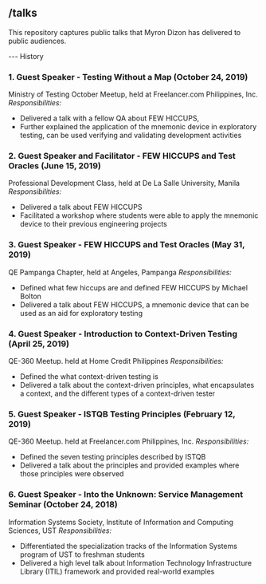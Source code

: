## /talks
This repository captures public talks that Myron Dizon has delivered to public audiences. 


--- History
### 1. Guest Speaker - Testing Without a Map (October 24, 2019)
Ministry of Testing October Meetup, held at Freelancer.com Philippines, Inc.
_Responsibilities:_
- Delivered a talk with a fellow QA about FEW HICCUPS,
- Further explained the application of the mnemonic device in exploratory testing, can be used verifying and validating development activities

### 2. Guest Speaker and Facilitator - FEW HICCUPS and Test Oracles  (June 15, 2019)
Professional Development Class, held at De La Salle University, Manila
_Responsibilities:_
- Delivered a talk about FEW HICCUPS
- Facilitated a workshop where students were able to apply the mnemonic device to their previous engineering projects 

### 3. Guest Speaker - FEW HICCUPS and Test Oracles  (May 31, 2019)
QE Pampanga Chapter, held at Angeles, Pampanga
_Responsibilities:_
- Defined what few hiccups are and defined FEW HICCUPS by Michael Bolton
- Delivered a talk about FEW HICCUPS, a mnemonic device that can be used as an aid for exploratory testing

### 4. Guest Speaker - Introduction to Context-Driven Testing  (April 25, 2019)
QE-360 Meetup. held at Home Credit Philippines
_Responsibilities:_
- Defined the what context-driven testing is 
- Delivered a talk about the context-driven principles, what encapsulates a context, and the different types of a context-driven tester

### 5. Guest Speaker - ISTQB Testing Principles (February 12, 2019)
QE-360 Meetup. held at Freelancer.com Philippines, Inc.
_Responsibilities:_
- Defined the seven testing principles described by ISTQB  
- Delivered a talk about the principles and provided examples where those principles were observed

### 6. Guest Speaker - Into the Unknown: Service Management Seminar (October 24, 2018)
Information Systems Society, Institute of Information and Computing Sciences, UST
_Responsibilities:_
- Differentiated the specialization tracks of the Information Systems program of UST to freshman students 
- Delivered a high level talk about Information Technology Infrastructure Library (ITIL) framework and provided real-world examples
